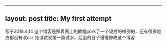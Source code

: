 ----
layout: post
title: My first attempt
----

写于2018.4.14
这个博客是照着网上的教程pork了一个现成的样例的，还有很多地方都没有改orz
先试试发第一篇试水，后面的日子慢慢修改这个博客
